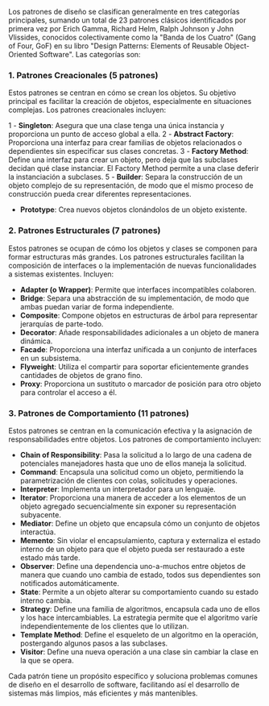 Los patrones de diseño se clasifican generalmente en tres categorías principales, sumando un total de 23 patrones clásicos identificados por primera vez por Erich Gamma, Richard Helm, Ralph Johnson y John Vlissides, conocidos colectivamente como la "Banda de los Cuatro" (Gang of Four, GoF) en su libro "Design Patterns: Elements of Reusable Object-Oriented Software". Las categorías son:

### 1. Patrones Creacionales (5 patrones)
Estos patrones se centran en cómo se crean los objetos. Su objetivo principal es facilitar la creación de objetos, especialmente en situaciones complejas. Los patrones creacionales incluyen:

1 - **Singleton**: Asegura que una clase tenga una única instancia y proporciona un punto de acceso global a ella.
2 - **Abstract Factory**: Proporciona una interfaz para crear familias de objetos relacionados o dependientes sin especificar sus clases concretas.
3 - **Factory Method**: Define una interfaz para crear un objeto, pero deja que las subclases decidan qué clase instanciar. El Factory Method permite a una clase deferir la instanciación a subclases.
5 - **Builder**: Separa la construcción de un objeto complejo de su representación, de modo que el mismo proceso de construcción pueda crear diferentes representaciones.
- **Prototype**: Crea nuevos objetos clonándolos de un objeto existente.

### 2. Patrones Estructurales (7 patrones)
Estos patrones se ocupan de cómo los objetos y clases se componen para formar estructuras más grandes. Los patrones estructurales facilitan la composición de interfaces o la implementación de nuevas funcionalidades a sistemas existentes. Incluyen:

- **Adapter (o Wrapper)**: Permite que interfaces incompatibles colaboren.
- **Bridge**: Separa una abstracción de su implementación, de modo que ambas puedan variar de forma independiente.
- **Composite**: Compone objetos en estructuras de árbol para representar jerarquías de parte-todo.
- **Decorator**: Añade responsabilidades adicionales a un objeto de manera dinámica.
- **Facade**: Proporciona una interfaz unificada a un conjunto de interfaces en un subsistema.
- **Flyweight**: Utiliza el compartir para soportar eficientemente grandes cantidades de objetos de grano fino.
- **Proxy**: Proporciona un sustituto o marcador de posición para otro objeto para controlar el acceso a él.

### 3. Patrones de Comportamiento (11 patrones)
Estos patrones se centran en la comunicación efectiva y la asignación de responsabilidades entre objetos. Los patrones de comportamiento incluyen:

- **Chain of Responsibility**: Pasa la solicitud a lo largo de una cadena de potenciales manejadores hasta que uno de ellos maneja la solicitud.
- **Command**: Encapsula una solicitud como un objeto, permitiendo la parametrización de clientes con colas, solicitudes y operaciones.
- **Interpreter**: Implementa un interpretador para un lenguaje.
- **Iterator**: Proporciona una manera de acceder a los elementos de un objeto agregado secuencialmente sin exponer su representación subyacente.
- **Mediator**: Define un objeto que encapsula cómo un conjunto de objetos interactúa.
- **Memento**: Sin violar el encapsulamiento, captura y externaliza el estado interno de un objeto para que el objeto pueda ser restaurado a este estado más tarde.
- **Observer**: Define una dependencia uno-a-muchos entre objetos de manera que cuando uno cambia de estado, todos sus dependientes son notificados automáticamente.
- **State**: Permite a un objeto alterar su comportamiento cuando su estado interno cambia.
- **Strategy**: Define una familia de algoritmos, encapsula cada uno de ellos y los hace intercambiables. La estrategia permite que el algoritmo varíe independientemente de los clientes que lo utilizan.
- **Template Method**: Define el esqueleto de un algoritmo en la operación, postergando algunos pasos a las subclases.
- **Visitor**: Define una nueva operación a una clase sin cambiar la clase en la que se opera.

Cada patrón tiene un propósito específico y soluciona problemas comunes de diseño en el desarrollo de software, facilitando así el desarrollo de sistemas más limpios, más eficientes y más mantenibles.